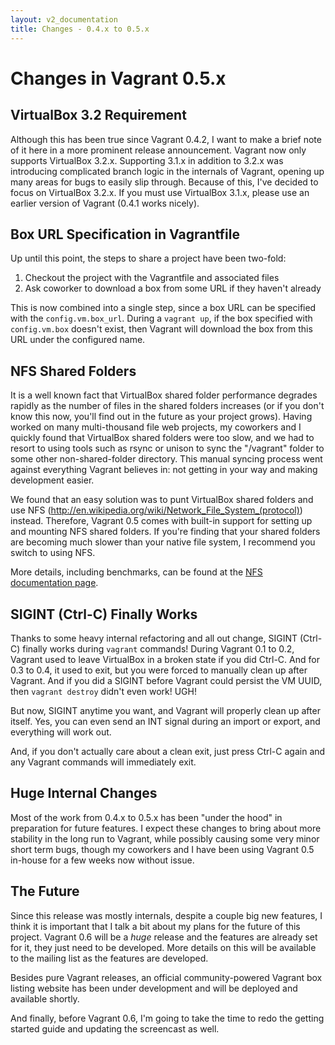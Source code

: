 ```yaml
---
layout: v2_documentation
title: Changes - 0.4.x to 0.5.x
---
```

# Changes in Vagrant 0.5.x

## VirtualBox 3.2 Requirement

Although this has been true since Vagrant 0.4.2, I want to make a brief
note of it here in a more prominent release announcement. Vagrant now only
supports VirtualBox 3.2.x. Supporting 3.1.x in addition to 3.2.x was introducing
complicated branch logic in the internals of Vagrant, opening up many areas
for bugs to easily slip through. Because of this, I've decided to focus on VirtualBox
3.2.x. If you must use VirtualBox 3.1.x, please use an earlier version of Vagrant
(0.4.1 works nicely).

## Box URL Specification in Vagrantfile

Up until this point, the steps to share a project have been two-fold:

1. Checkout the project with the Vagrantfile and associated files
1. Ask coworker to download a box from some URL if they haven't already

This is now combined into a single step, since a box URL can be specified
with the `config.vm.box_url`. During a `vagrant up`, if the box specified
with `config.vm.box` doesn't exist, then Vagrant will download
the box from this URL under the configured name.

## NFS Shared Folders

It is a well known fact that VirtualBox shared folder performance degrades
rapidly as the number of files in the shared folders increases (or if you
don't know this now, you'll find out in the future as your project grows).
Having worked on many multi-thousand file web projects, my coworkers and I
quickly found that VirtualBox shared folders were too slow, and we had to
resort to using tools such as rsync or unison to sync the "/vagrant" folder
to some other non-shared-folder directory. This manual syncing process went
against everything Vagrant believes in: not getting in your way and making
development easier.

We found that an easy solution was to punt VirtualBox shared folders and
use NFS (http://en.wikipedia.org/wiki/Network_File_System_(protocol)) instead.
Therefore, Vagrant 0.5 comes with built-in support for setting up and mounting
NFS shared folders. If you're finding that your shared folders are becoming
much slower than your native file system, I recommend you switch to using NFS.

More details, including benchmarks, can be found at the [NFS documentation page](/v2/docs/nfs.html).

## SIGINT (Ctrl-C) Finally Works

Thanks to some heavy internal refactoring and all out change, SIGINT (Ctrl-C)
finally works during `vagrant` commands! During Vagrant 0.1 to 0.2, Vagrant
used to leave VirtualBox in a broken state if you did Ctrl-C. And for 0.3 to
0.4, it used to exit, but you were forced to manually clean up after Vagrant.
And if you did a SIGINT before Vagrant could persist the VM UUID, then
`vagrant destroy` didn't even work! UGH!

But now, SIGINT anytime you want, and Vagrant will properly clean up after
itself. Yes, you can even send an INT signal during an import or export,
and everything will work out.

And, if you don't actually care about a clean exit, just press Ctrl-C
again and any Vagrant commands will immediately exit.

## Huge Internal Changes

Most of the work from 0.4.x to 0.5.x has been "under the hood" in preparation
for future features. I expect these changes to bring about more stability in
the long run to Vagrant, while possibly causing some very minor short term
bugs, though my coworkers and I have been using Vagrant 0.5 in-house for a few
weeks now without issue.

## The Future

Since this release was mostly internals, despite a couple big new features, I think it is important
that I talk a bit about my plans for the future of this project. Vagrant 0.6 will
be a _huge_ release and the features are already set for it, they just need to be
developed. More details on this will be available to the mailing list as the
features are developed.

Besides pure Vagrant releases, an official community-powered Vagrant box listing
website has been under development and will be deployed and available shortly.

And finally, before Vagrant 0.6, I'm going to take the time to redo the getting
started guide and updating the screencast as well.
